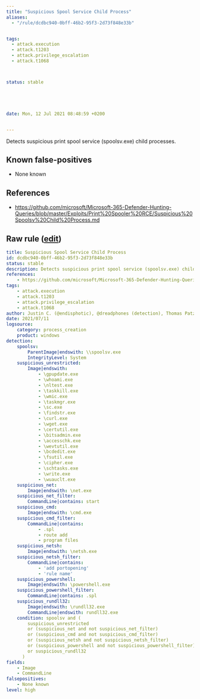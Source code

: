 ```yaml
---
title: "Suspicious Spool Service Child Process"
aliases:
  - "/rule/dcdbc940-0bff-46b2-95f3-2d73f848e33b"


tags:
  - attack.execution
  - attack.t1203
  - attack.privilege_escalation
  - attack.t1068



status: stable





date: Mon, 12 Jul 2021 08:48:59 +0200


---
```


Detects suspicious print spool service (spoolsv.exe) child processes.

<!--more-->


## Known false-positives

* None known



## References

* https://github.com/microsoft/Microsoft-365-Defender-Hunting-Queries/blob/master/Exploits/Print%20Spooler%20RCE/Suspicious%20Spoolsv%20Child%20Process.md


## Raw rule ([edit](https://github.com/SigmaHQ/sigma/edit/master/rules/windows/process_creation/proc_creation_win_susp_spoolsv_child_processes.yml))
```yaml
title: Suspicious Spool Service Child Process
id: dcdbc940-0bff-46b2-95f3-2d73f848e33b
status: stable
description: Detects suspicious print spool service (spoolsv.exe) child processes.
references:
    - https://github.com/microsoft/Microsoft-365-Defender-Hunting-Queries/blob/master/Exploits/Print%20Spooler%20RCE/Suspicious%20Spoolsv%20Child%20Process.md
tags:
    - attack.execution
    - attack.t1203
    - attack.privilege_escalation
    - attack.t1068
author: Justin C. (@endisphotic), @dreadphones (detection), Thomas Patzke (Sigma rule)
date: 2021/07/11
logsource:
    category: process_creation
    product: windows
detection:
    spoolsv:
        ParentImage|endswith: \\spoolsv.exe
        IntegrityLevel: System
    suspicious_unrestricted:
        Image|endswith:
            - \gpupdate.exe
            - \whoami.exe
            - \nltest.exe
            - \taskkill.exe
            - \wmic.exe
            - \taskmgr.exe
            - \sc.exe
            - \findstr.exe
            - \curl.exe
            - \wget.exe
            - \certutil.exe
            - \bitsadmin.exe
            - \accesschk.exe
            - \wevtutil.exe
            - \bcdedit.exe
            - \fsutil.exe
            - \cipher.exe
            - \schtasks.exe
            - \write.exe
            - \wuauclt.exe
    suspicious_net:
        Image|endswith: \net.exe
    suspicious_net_filter:
        CommandLine|contains: start
    suspicious_cmd:
        Image|endswith: \cmd.exe
    suspicious_cmd_filter:
        CommandLine|contains:
            - .spl
            - route add
            - program files
    suspicious_netsh:
        Image|endswith: \netsh.exe
    suspicious_netsh_filter:
        CommandLine|contains:
            - 'add portopening'
            - 'rule name'
    suspicious_powershell:
        Image|endswith: \powershell.exe
    suspicious_powershell_filter:
        CommandLine|contains: .spl
    suspicious_rundll32:
        Image|endswith: \rundll32.exe
        CommandLine|endswith: rundll32.exe
    condition: spoolsv and (
        suspicious_unrestricted
        or (suspicious_net and not suspicious_net_filter)
        or (suspicious_cmd and not suspicious_cmd_filter)
        or (suspicious_netsh and not suspicious_netsh_filter)
        or (suspicious_powershell and not suspicious_powershell_filter)
        or suspicious_rundll32
      )
fields:
    - Image
    - CommandLine
falsepositives:
    - None known
level: high
```
